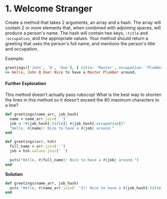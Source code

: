 # 1. Welcome Stranger

Create a method that takes 2 arguments, an array and a hash. The array will contain 2 or more elements that, when combined with adjoining spaces, will produce a person's name. The hash will contain two keys, `:title` and `:occupation`, and the appropriate values. Your method should return a greeting that uses the person's full name, and mentions the person's title and occupation.

Example:

```ruby
greetings(['John', 'Q', 'Doe'], { title: 'Master', occupation: 'Plumber' })
=> Hello, John Q Doe! Nice to have a Master Plumber around.
```

#### Further Exploration

This method doesn't actually pass rubocop! What is the best way to shorten the lines in this method so it doesn't exceed the 80 maximum characters to a line?

```ruby
def greetings(name_arr, job_hash)
  name = name_arr.join(' ')
  job = "#{job_hash[:title]} #{job_hash[:occupation]}"
  "Hello, #{name}! Nice to have a #{job} around."
end

def greetings(arr, hsh)
  full_name = arr.join(' ')
  job = hsh.values.join(' ')

  puts("Hello, #{full_name}! Nice to have a #{job} around.")
end
```



**Solution**

```ruby
def greetings(name_arr, job_hash)
  puts "Hello, #{name_arr.join(' ')}! Nice to have a #{job_hash[:title]} #{job_hash[:occupation]} around."
end
```

